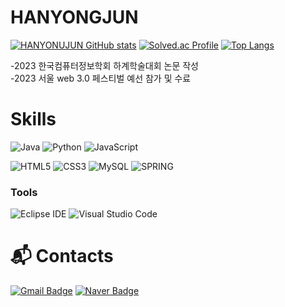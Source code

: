 # HANYONGJUN

[![HANYONUJUN GitHub stats](https://github-readme-stats.vercel.app/api?username=HANYONUJUN)]()
[![Solved.ac Profile](http://mazassumnida.wtf/api/generate_badge?boj=gksdydwns34)](https://solved.ac/gksdydwns34)
[![Top Langs](https://github-readme-stats.vercel.app/api/top-langs/?username=HANYONUJUN&layout=compact)]()

-2023 한국컴퓨터정보학회 하계학술대회 논문 작성<br>
-2023 서울 web 3.0 페스티벌 예선 참가 및 수료

# Skills
![Java](https://img.shields.io/badge/Java-007396.svg?&style=for-the-badge&logo=Java&logoColor=white)
![Python](https://img.shields.io/badge/Python-3776AB.svg?&style=for-the-badge&logo=Python&logoColor=white)
![JavaScript](https://img.shields.io/badge/JavaScript-F7DF1E.svg?&style=for-the-badge&logo=JavaScript&logoColor=white)

![HTML5](https://img.shields.io/badge/HTML5-E34F26.svg?&style=for-the-badge&logo=HTML5&logoColor=white)
![CSS3](https://img.shields.io/badge/CSS3-1572B6.svg?&style=for-the-badge&logo=CSS3&logoColor=white)
![MySQL](https://img.shields.io/badge/MySQL-4479A1.svg?&style=for-the-badge&logo=MySQL&logoColor=white)
![SPRING](https://img.shields.io/badge/Spring-6DB33F.svg?&style=for-the-badge&logo=Spring&logoColor=white)


### Tools
![Eclipse IDE](https://img.shields.io/badge/Eclipse%20IDE-2C2255.svg?&style=for-the-badge&logo=Eclipse%20IDE&logoColor=white)
![Visual Studio Code](https://img.shields.io/badge/Visual%20Studio%20Code-007ACC.svg?&style=for-the-badge&logo=Visual%20Studio%20Code&logoColor=white)

# :mailbox_with_mail: Contacts
[![Gmail Badge](https://img.shields.io/badge/Gmail-d14836?style=flat-square&logo=Gmail&logoColor=white&link=mailto:gksdydwns89@gmail.com)](mailto:gksdydwns89@gmail.com)
[![Naver Badge](https://img.shields.io/badge/Naver-03C75A?style=flat-square&logo=Naver&logoColor=white&link=mailto:gksdydwns34@naver.com)](mailto:gksdydwns34@naver.com)

